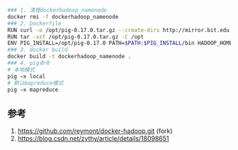 


```sh
### 1. 清理dockerhadoop_namenode
docker rmi -f dockerhadoop_namenode
### 2. Dockerfile
RUN curl -o /opt/pig-0.17.0.tar.gz --create-dirs http://mirror.bit.edu.cn/apache/pig/latest/pig-0.17.0.tar.gz
RUN tar -xzf /opt/pig-0.17.0.tar.gz -C /opt
ENV PIG_INSTALL=/opt/pig-0.17.0 PATH=$PATH:$PIG_INSTALL/bin HADOOP_HOME=/opt/hadoop-2.7.1 PIG_CLASSPATH=$HADOOP_HOME/etc/hadoop
### 3. docker build
docker build -t dockerhadoop_namenode .
### 4. pig命令
# 本地模式
pig –x local
# 默认mapreduce模式
pig –x mapreduce
```

## 参考

1. https://github.com/reymont/docker-hadoop.git (fork)
2. https://blog.csdn.net/zythy/article/details/18098651

